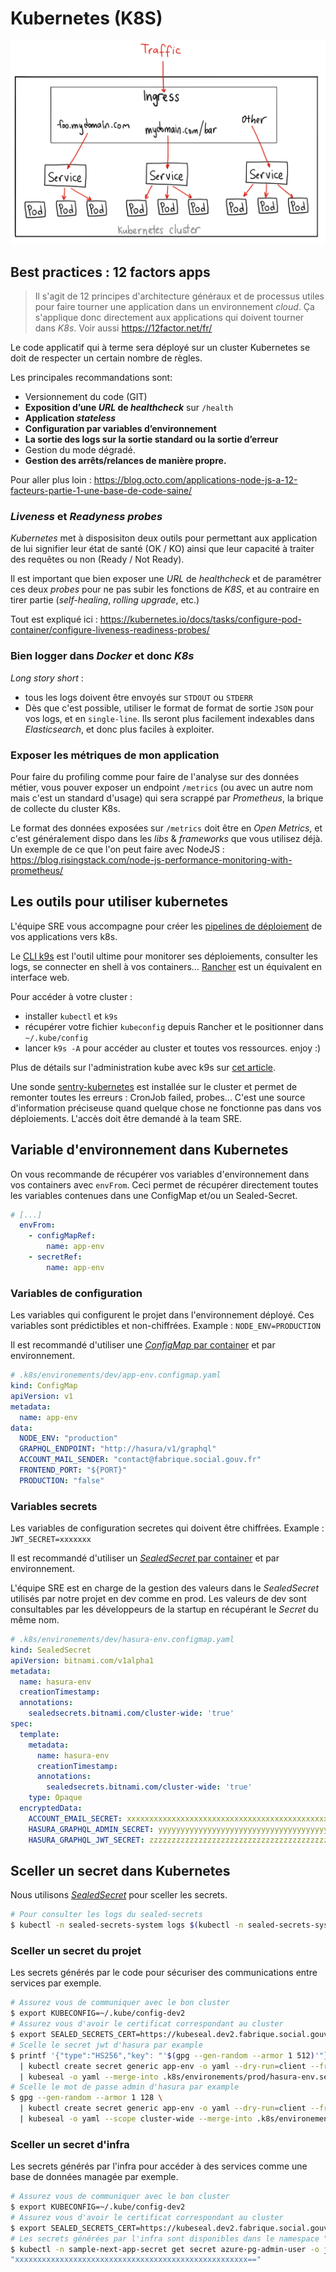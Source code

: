 # Kubernetes (K8S)

![big picture](_media/kubernetes-big-picture.png ":size=800x400")

## Best practices : 12 factors apps

> Il s'agit de 12 principes d'architecture généraux et de processus utiles pour faire tourner une application dans un environnement _cloud_. Ça s'applique donc directement aux applications qui doivent tourner dans _K8s_. Voir aussi https://12factor.net/fr/

Le code applicatif qui à terme sera déployé sur un cluster Kubernetes se doit de respecter un certain nombre de règles.

Les principales recommandations sont:

- Versionnement du code (GIT)
- **Exposition d’une _URL_ de _healthcheck_** sur `/health`
- **Application _stateless_**
- **Configuration par variables d’environnement**
- **La sortie des logs sur la sortie standard ou la sortie d’erreur**
- Gestion du mode dégradé.
- **Gestion des arrêts/relances de manière propre.**

Pour aller plus loin : https://blog.octo.com/applications-node-js-a-12-facteurs-partie-1-une-base-de-code-saine/

### _Liveness_ et _Readyness probes_

_Kubernetes_ met à disposisiton deux outils pour permettant aux application de lui signifier leur état de santé (OK / KO) ainsi que leur capacité à traiter des requêtes ou non (Ready / Not Ready).

Il est important que bien exposer une _URL_ de _healthcheck_ et de paramétrer ces deux _probes_ pour ne pas subir les fonctions de _K8S_, et au contraire en tirer partie (_self-healing_, _rolling upgrade_, etc.)

Tout est expliqué ici : https://kubernetes.io/docs/tasks/configure-pod-container/configure-liveness-readiness-probes/

### Bien logger dans _Docker_ et donc _K8s_

_Long story short_ :

- tous les logs doivent être envoyés sur `STDOUT` ou `STDERR`
- Dès que c'est possible, utiliser le format de format de sortie `JSON` pour vos logs, et en `single-line`. Ils seront plus facilement indexables dans _Elasticsearch_, et donc plus faciles à exploiter.

### Exposer les métriques de mon application

Pour faire du profiling comme pour faire de l'analyse sur des données métier, vous pouver exposer un endpoint `/metrics` (ou avec un autre nom mais c'est un standard d'usage) qui sera scrappé par _Prometheus_, la brique de collecte du cluster K8s.

Le format des données exposées sur `/metrics` doit être en _Open Metrics_, et c'est généralement dispo dans les _libs_ & _frameworks_ que vous utilisez déjà. Un exemple de ce que l'on peut faire avec NodeJS : https://blog.risingstack.com/node-js-performance-monitoring-with-prometheus/

## Les outils pour utiliser kubernetes

L'équipe SRE vous accompagne pour créer les [pipelines de déploiement](https://github.com/SocialGouv/gitlab-ci-yml) de vos applications vers k8s.

Le [CLI k9s](https://k9scli.io/) est l'outil ultime pour monitorer ses déploiements, consulter les logs, se connecter en shell à vos containers... [Rancher](https://rancher.com) est un équivalent en interface web.

Pour accéder à votre cluster :

- installer `kubectl` et `k9s`
- récupérer votre fichier `kubeconfig` depuis Rancher et le positionner dans `~/.kube/config`
- lancer `k9s -A` pour accéder au cluster et toutes vos ressources. enjoy :)

Plus de détails sur l'administration kube avec k9s sur [cet article](https://opensource.com/article/20/5/kubernetes-administration).

Une sonde [sentry-kubernetes](https://github.com/getsentry/sentry-kubernetes) est installée sur le cluster et permet de remonter toutes les erreurs : CronJob failed, probes... C'est une source d'information préciseuse quand quelque chose ne fonctionne pas dans vos déploiements. L'accès doit être demandé à la team SRE.

## Variable d'environnement dans Kubernetes

On vous recommande de récupérer vos variables d'environnement dans vos containers avec `envFrom`. Ceci permet de récupérer directement toutes les variables contenues dans une ConfigMap et/ou un Sealed-Secret. 

```yaml
# [...]
  envFrom:
    - configMapRef:
        name: app-env
    - secretRef:
        name: app-env
```

### Variables de configuration

Les variables qui configurent le projet dans l'environnement déployé. Ces variables sont prédictibles et non-chiffrées. Example : `NODE_ENV=PRODUCTION`

Il est recommandé d'utiliser une [_ConfigMap_ par container](https://kubernetes.io/docs/tasks/configure-pod-container/configure-pod-configmap/#configure-all-key-value-pairs-in-a-configmap-as-container-environment-variables) et par environnement.

```yaml
# .k8s/environements/dev/app-env.configmap.yaml
kind: ConfigMap
apiVersion: v1
metadata:
  name: app-env
data:
  NODE_ENV: "production"
  GRAPHQL_ENDPOINT: "http://hasura/v1/graphql"
  ACCOUNT_MAIL_SENDER: "contact@fabrique.social.gouv.fr"
  FRONTEND_PORT: "${PORT}"
  PRODUCTION: "false"
```

### Variables secrets

Les variables de configuration secretes qui doivent être chiffrées. Example : `JWT_SECRET=xxxxxxx`

Il est recommandé d'utiliser un [_SealedSecret_ par container](https://github.com/bitnami-labs/sealed-secrets) et par environnement.

L'équipe SRE est en charge de la gestion des valeurs dans le _SealedSecret_ utilisés par notre projet en dev comme en prod. Les valeurs de dev sont consultables par les développeurs de la startup en récupérant le _Secret_ du même nom.

```yaml
# .k8s/environements/dev/hasura-env.configmap.yaml
kind: SealedSecret
apiVersion: bitnami.com/v1alpha1
metadata:
  name: hasura-env
  creationTimestamp:
  annotations:
    sealedsecrets.bitnami.com/cluster-wide: 'true'
spec:
  template:
    metadata:
      name: hasura-env
      creationTimestamp:
      annotations:
        sealedsecrets.bitnami.com/cluster-wide: 'true'
    type: Opaque
  encryptedData:
    ACCOUNT_EMAIL_SECRET: xxxxxxxxxxxxxxxxxxxxxxxxxxxxxxxxxxxxxxxxxxxxxxxxxxxx==
    HASURA_GRAPHQL_ADMIN_SECRET: yyyyyyyyyyyyyyyyyyyyyyyyyyyyyyyyyyyyyyyyyyyyy==
    HASURA_GRAPHQL_JWT_SECRET: zzzzzzzzzzzzzzzzzzzzzzzzzzzzzzzzzzzzzzzzzzzzzzz==
```

## Sceller un secret dans Kubernetes

Nous utilisons [_SealedSecret_](https://github.com/bitnami-labs/sealed-secrets) pour sceller les secrets.

```sh
# Pour consulter les logs du sealed-secrets
$ kubectl -n sealed-secrets-system logs $(kubectl -n sealed-secrets-system get pod --no-headers -o custom-columns=":metadata.name")
```

### Sceller un secret du projet

Les secrets générés par le code pour sécuriser des communications entre services par exemple.

```sh
# Assurez vous de communiquer avec le bon cluster
$ export KUBECONFIG=~/.kube/config-dev2
# Assurez vous d'avoir le certificat correspondant au cluster
$ export SEALED_SECRETS_CERT=https://kubeseal.dev2.fabrique.social.gouv.fr/v1/cert.pem
# Scelle le secret jwt d'hasura par example
$ printf '{"type":"HS256","key": "'$(gpg --gen-random --armor 1 512)'"}' \
  | kubectl create secret generic app-env -o yaml --dry-run=client --from-file=HASURA_GRAPHQL_JWT_SECRET=/dev/stdin \
  | kubeseal -o yaml --merge-into .k8s/environements/prod/hasura-env.sealed-secret.yaml
# Scelle le mot de passe admin d'hasura par example
$ gpg --gen-random --armor 1 128 \
  | kubectl create secret generic app-env -o yaml --dry-run=client --from-file=HASURA_GRAPHQL_ADMIN_SECRET=/dev/stdin \
  | kubeseal -o yaml --scope cluster-wide --merge-into .k8s/environements/dev/hasura-env.sealed-secret.yaml
```

### Sceller un secret d'infra

Les secrets générés par l'infra pour accéder à des services comme une base de données managée par exemple.

```sh
# Assurez vous de communiquer avec le bon cluster
$ export KUBECONFIG=~/.kube/config-dev2
# Assurez vous d'avoir le certificat correspondant au cluster
$ export SEALED_SECRETS_CERT=https://kubeseal.dev2.fabrique.social.gouv.fr/v1/cert.pem
# Les secrets générées par l'infra sont disponibles dans le namespace "<projet_name>-secret"
$ kubectl -n sample-next-app-secret get secret azure-pg-admin-user -o json | kubeseal | jq ".spec.encryptedData.PGHOST"
"xxxxxxxxxxxxxxxxxxxxxxxxxxxxxxxxxxxxxxxxxxxxxxxxxxxx=="
```
